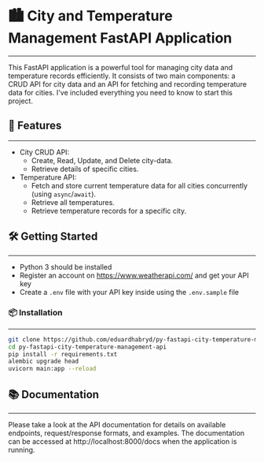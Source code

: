 # 🏙️ City and Temperature Management FastAPI Application
___

This FastAPI application is a powerful tool for managing city data and temperature records efficiently. It consists of two main components: a CRUD API for city data and an API for fetching and recording temperature data for cities. I've included everything you need to know to start this project.

## 🚀 Features
___
- City CRUD API:
  - Create, Read, Update, and Delete city-data.
  - Retrieve details of specific cities.
- Temperature API:
  - Fetch and store current temperature data for all cities concurrently (using `async`/`await`).
  - Retrieve all temperatures.
  - Retrieve temperature records for a specific city.

## 🛠️ Getting Started
___
- Python 3 should be installed
- Register an account on https://www.weatherapi.com/ and get your API key
- Create a `.env` file with your API key inside using the `.env.sample` file

### 📦 Installation
___
```bash
git clone https://github.com/eduardhabryd/py-fastapi-city-temperature-management-api.git
cd py-fastapi-city-temperature-management-api
pip install -r requirements.txt
alembic upgrade head
uvicorn main:app --reload
```

## 📚 Documentation
___
Please take a look at the API documentation for details on available endpoints, request/response formats, and examples. The documentation can be accessed at http://localhost:8000/docs when the application is running.
